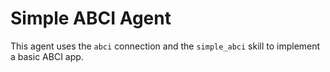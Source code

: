 # Simple ABCI Agent

This agent uses the `abci` connection and the `simple_abci` skill
to implement a basic ABCI app.
